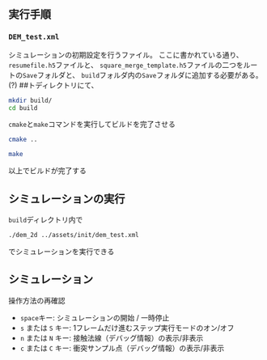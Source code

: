 ## 実行手順
### `DEM_test.xml`
シミュレーションの初期設定を行うファイル。
ここに書かれている通り、`resumefile.h5`ファイルと、
`square_merge_template.h5`ファイルの二つをルートの`Save`フォルダと、
`build`フォルダ内の`Save`フォルダに追加する必要がある。(?)
##トディレクトリにて、
```zsh
mkdir build/
cd build
```
`cmake`と`make`コマンドを実行してビルドを完了させる
```zsh
cmake ..
```
```zsh
make
```
以上でビルドが完了する
## シミュレーションの実行
`build`ディレクトリ内で
```zsh
./dem_2d ../assets/init/dem_test.xml
```
でシミュレーションを実行できる

## シミュレーション
操作方法の再確認
- `space`キー: シミュレーションの開始 / 一時停止
- `s` または `S` キー: 1フレームだけ進むステップ実行モードのオン/オフ
- `n` または `N` キー: 接触法線（デバッグ情報）の表示/非表示
- `c` または `C` キー: 衝突サンプル点（デバッグ情報）の表示/非表示